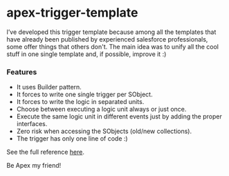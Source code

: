 apex-trigger-template
=====================
I’ve developed this trigger template because among all the templates that have already been published by experienced salesforce professionals, some offer things that others don't. The main idea was to unify all the cool stuff in one single template and, if possible, improve it :)

<h3>Features</h3>
<ul>
	<li>It uses Builder pattern.</li>
	<li>It forces to write one single trigger per SObject.</li>
	<li>It forces to write the logic in separated units.</li>
	<li>Choose between executing a logic unit always or just once.</li>
	<li>Execute the same logic unit in different events just by adding the proper interfaces.</li>
	<li>Zero risk when accessing the SObjects (old/new collections).</li>
	<li>The trigger has only one line of code :)</li>
</ul>

See the full reference <a href="http://www.valnavjo.com/blog/?p=6" target="_blank">here</a>.

Be Apex my friend!
